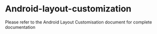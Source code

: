 # Android-layout-customization

Please refer to the Android Layout Customisation document for complete documentation  
